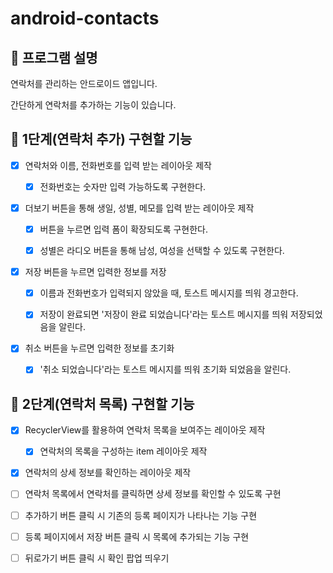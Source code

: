 # android-contacts

## 📄 프로그램 설명

연락처를 관리하는 안드로이드 앱입니다.

간단하게 연락처를 추가하는 기능이 있습니다.

## 🎯 1단계(연락처 추가) 구현할 기능

- [X] 연락처와 이름, 전화번호를 입력 받는 레이아웃 제작

    - [X] 전화번호는 숫자만 입력 가능하도록 구현한다.

- [X] 더보기 버튼을 통해 생일, 성별, 메모를 입력 받는 레이아웃 제작

    - [X] 버튼을 누르면 입력 폼이 확장되도록 구현한다.

    - [X] 성별은 라디오 버튼을 통해 남성, 여성을 선택할 수 있도록 구현한다.

- [X] 저장 버튼을 누르면 입력한 정보를 저장
    
    - [X] 이름과 전화번호가 입력되지 않았을 때, 토스트 메시지를 띄워 경고한다.
  
    - [X] 저장이 완료되면 '저장이 완료 되었습니다'라는 토스트 메시지를 띄워 저장되었음을 알린다.

- [X] 취소 버튼을 누르면 입력한 정보를 초기화

    - [X] '취소 되었습니다'라는 토스트 메시지를 띄워 초기화 되었음을 알린다.

## 🎯 2단계(연락처 목록) 구현할 기능

- [X] RecyclerView를 활용하여 연락처 목록을 보여주는 레이아웃 제작

    - [X] 연락처의 목록을 구성하는 item 레이아웃 제작

- [X] 연락처의 상세 정보를 확인하는 레이아웃 제작

- [ ] 연락처 목록에서 연락처를 클릭하면 상세 정보를 확인할 수 있도록 구현

- [ ] 추가하기 버튼 클릭 시 기존의 등록 페이지가 나타나는 기능 구현

- [ ] 등록 페이지에서 저장 버튼 클릭 시 목록에 추가되는 기능 구현

- [ ] 뒤로가기 버튼 클릭 시 확인 팝업 띄우기